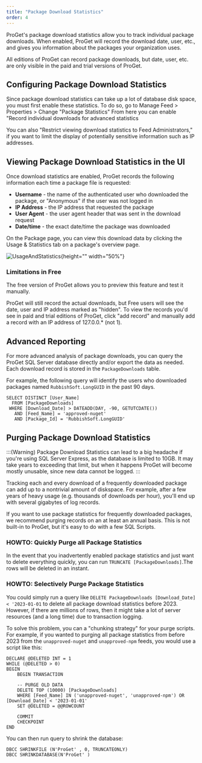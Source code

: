 ```yaml
---
title: "Package Download Statistics"
order: 4
---
```


ProGet's package download statistics allow you to track individual package downloads. When enabled, ProGet will record the download date, user, etc., and gives you information about the packages your organization uses.

All editions of ProGet can record package downloads, but date, user, etc. are only visible in the paid and trial versions of ProGet.

## Configuring Package Download Statistics  

Since package download statistics can take up a lot of database disk space, you must first enable these statistics. To do so, go to Manage Feed > Properties > Change "Package Statistics" From here you can enable "Record individual downloads for advanced statistics

You can also "Restrict viewing download statistics to Feed Administrators," if you want to limit the display of potentially sensitive information such as IP addresses.

## Viewing Package Download Statistics in the UI 

Once download statistics are enabled, ProGet records the following information each time a package file is requested:

- **Username** - the name of the authenticated user who downloaded the package, or "Anonymous" if the user was not logged in
- **IP Address** - the IP address that requested the package
- **User Agent** - the user agent header that was sent in the download request
- **Date/time** - the exact date/time the package was downloaded

On the Package page, you can view this download data by clicking the Usage & Statistics tab on a package's overview page.

![UsageAndStatistics](/resources/docs/UsageAndStatistics.png){height="" width="50%"}

### Limitations in Free 

The free version of ProGet allows you to preview this feature and test it manually.

ProGet will still record the actual downloads, but Free users will see the date, user and IP address marked as "hidden". To view the records you'd see in paid and trial editions of ProGet, click "add record" and manually add a record with an IP address of 127.0.0.* (not 1).

## Advanced Reporting  

For more advanced analysis of package downloads, you can query the ProGet SQL Server database directly and/or export the data as needed. Each download record is stored in the `PackageDownloads` table.

For example, the following query will identify the users who downloaded packages named `RubbishSoft.LongGUID` in the past 90 days.

```
SELECT DISTINCT [User_Name]
  FROM [PackageDownloads]
 WHERE [Download_Date] > DATEADD(DAY, -90, GETUTCDATE())
   AND [Feed_Name] = 'approved-nuget'
   AND [Package_Id] = 'RubbishSoft.LongGUID'
```

## Purging Package Download Statistics
:::(Warning)
Package Download Statistics can lead to a big headache if you're using SQL Server Express, as the database is limited to 10GB. It may take years to exceeding that limit, but when it happens ProGet will become mostly unusable, since new data cannot be logged. 
:::

Tracking each and every download of a frequently downloaded package can add up to a nontrivial amount of diskspace. For example, after a few years of heavy usage (e.g. thousands of downloads per hour), you'll end up with several gigabytes of log records.

If you want to use package statistics for frequently downloaded packages, we recommend purging records on an at least an annual basis. This is not built-in to ProGet, but it's easy to do with a few SQL Scripts.

### HOWTO: Quickly Purge all Package Statistics
In the event that you inadvertently enabled package statistics and just want to delete everything quickly, you can run `TRUNCATE [PackageDownloads]`.The rows will be deleted in an instant.

### HOWTO: Selectively Purge Package Statistics
You could simply run a query like `DELETE PackageDownloads [Download_Date] < '2023-01-01` to delete all package download statistics before 2023. However, if there are millions of rows, then it might take a lot of server resources (and a long time) due to transaction logging.

To solve this problem, you can a "chunking strategy" for your purge scripts. For example, if you wanted to purging all package statistics from before 2023 from the `unapproved-nuget` and `unapproved-npm` feeds, you would use a script like this:

```
DECLARE @DELETED INT = 1
WHILE (@DELETED > 0)
BEGIN
    BEGIN TRANSACTION
    
    -- PURGE OLD DATA
    DELETE TOP (10000) [PackageDownloads]
    WHERE [Feed_Name] IN ('unapproved-nuget', 'unapproved-npm') OR [Download_Date] < '2023-01-01'
    SET @DELETED = @@ROWCOUNT
    
    COMMIT
    CHECKPOINT 
END
```

You can then run  query to shrink the database:

```
DBCC SHRINKFILE (N'ProGet' , 0, TRUNCATEONLY)
DBCC SHRINKDATABASE(N'ProGet' )
```
